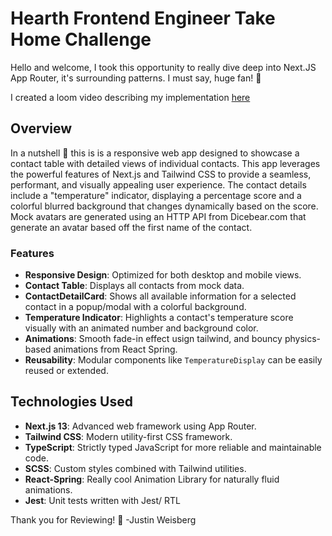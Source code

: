 # Hearth Frontend Engineer Take Home Challenge

Hello and welcome, I took this opportunity to really dive deep into Next.JS App Router, it's surrounding patterns. I must say, huge fan! 🙌

I created a loom video describing my implementation [here](https://www.loom.com/share/f42bbf60c2e44108a62a62ce72878ca5?sid=7fd02d9e-570b-450c-bd93-6169e8d5d03e)

## Overview

In a nutshell 🥜 this is is a responsive web app designed to showcase a contact table with detailed views of individual contacts. This app leverages the powerful features of Next.js and Tailwind CSS to provide a seamless, performant, and visually appealing user experience. The contact details include a "temperature" indicator, displaying a percentage score and a colorful blurred background that changes dynamically based on the score. Mock avatars are generated using an HTTP API from Dicebear.com that generate an avatar based off the first name of the contact.

### Features

- **Responsive Design**: Optimized for both desktop and mobile views.
- **Contact Table**: Displays all contacts from mock data.
- **ContactDetailCard**: Shows all available information for a selected contact in a popup/modal with a colorful background.
- **Temperature Indicator**: Highlights a contact's temperature score visually with an animated number and background color.
- **Animations**: Smooth fade-in effect usign tailwind, and bouncy physics-based animations from React Spring.
- **Reusability**: Modular components like `TemperatureDisplay` can be easily reused or extended.

## Technologies Used

- **Next.js 13**: Advanced web framework using App Router.
- **Tailwind CSS**: Modern utility-first CSS framework.
- **TypeScript**: Strictly typed JavaScript for more reliable and maintainable code.
- **SCSS**: Custom styles combined with Tailwind utilities.
- **React-Spring**: Really cool Animation Library for naturally fluid animations.
- **Jest**: Unit tests written with Jest/ RTL

Thank you for Reviewing! 🤝
-Justin Weisberg
